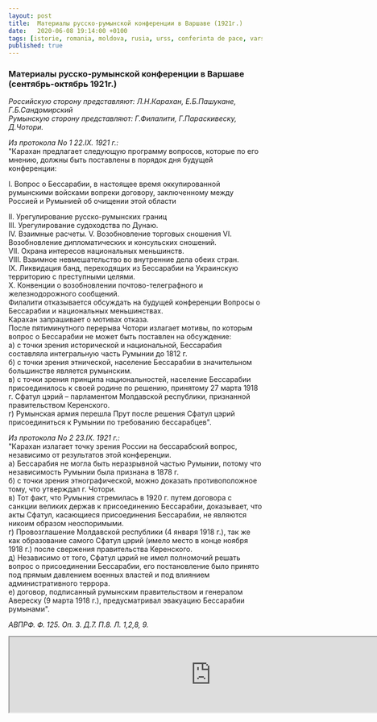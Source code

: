 ```yaml
---
layout: post
title:  Материалы русско-румынской конференции в Варшаве (1921г.)
date:   2020-06-08 19:14:00 +0100
tags: [istorie, romania, moldova, rusia, urss, conferinta de pace, varsovia, 1921, basarabia]
published: true
---
```


### Материалы русско-румынской конференции в Варшаве (сентябрь-октябрь 1921г.)

*Российскую сторону представляют: Л.Н.Карахан, Е.Б.Пашукане, Г.Б.Сандомирский*  
*Румынскую сторону представляют: Г.Филалити, Г.Параскивеску, Д.Чотори.*  

*Из протокола No 1 22.IX. 1921 г.:*  
"Карахан предлагает следующую программу вопросов, которые по его мнению, должны быть поставлены в порядок дня будущей конференции:  
  
 I. Вопрос о Бессарабии, в настоящее время оккупированной румынскими войсками вопреки договору, заключенному между Россией и Румынией об очищении этой области  
<!--more-->
 II. Урегулирование русско-румынских границ  
 III. Урегулирование судоходства по Дунаю.  
 IV. Взаимные расчеты. 
 V. Возобновление торговых сношения 
 VI. Возобновление дипломатических и консульских сношений.  
 VII. Охрана интересов национальных меньшинств.  
 VIII. Взаимное невмешательство во внутренние дела обеих стран.  
 ІХ. Ликвидация банд, переходящих из Бессарабии на Украинскую территорию с преступными целями.  
 X. Конвенции о возобновлении почтово-телеграфного и железнодорожного сообщений.  
Филалити отказывается обсуждать на будущей конференции Вопросы о Бессарабии и национальных меньшинствах.  
Карахан запрашивает о мотивах отказа.  
После пятиминутного перерыва Чотори излагает мотивы, по которым вопрос о Бессарабии не может быть поставлен на обсуждение:  
 а) с точки зрения исторической и национальной, Бессарабия составляла интегральную часть Румынии до 1812 г.  
 б) с точки зрения этнической, население Бессарабии в значительном большинстве является румынским.  
 в) с точки зрения принципа национальностей, население Бессарабии присоединилось к своей родине по решению, принятому 27 марта 1918 г. Сфатул цэрий – парламентом Молдавской республики, признанной правительством Керенского.  
 г) Румынская армия перешла Прут после решения Сфатул цэрий присоединиться к Румынии по требованию бессарабцев".  
  
*Из протокола No 2 23.IX. 1921 г.:*  
"Карахан излагает точку зрения России на бессарабский вопрос, независимо от результатов этой конференции.  
 а) Бессарабия не могла быть неразрывной частью Румынии, потому что независимость Румынии была признана в 1878 г.  
 б) с точки зрения этнографической, можно доказать противоположное тому, что утверждал г. Чотори.  
 в) Тот факт, что Румыния стремилась в 1920 г. путем договора с санкции великих держав к присоединению Бессарабии, доказывает, что акты Сфатул, касающиеся присоединения Бессарабии, не являются никоим образом неоспоримыми.  
 г) Провозглашение Молдавской республики (4 января 1918 г.), так же как образование самого Сфатул цэрий (имело место в конце ноября 1918 г.) после свержения правительства Керенского.  
 д) Независимо от того, Сфатул цэрий не имел полномочий решать вопрос о присоединении Бессарабии, его постановление было принято под прямым давлением военных властей и под влиянием административного террора.  
 е) договор, подписанный румынским правительством и генералом Авереску (9 марта 1918 г.), предусматривал эвакуацию Бессарабии румынами".  
  
*АВПРФ. Ф. 125. Оп. 3. Д.7. П.8. Л. 1,2,8, 9.*

<iframe width="800" src="https://docs.google.com/document/d/e/2PACX-1vSWk7Su6FgCKC0OAZ_lWurlNjAlPV6FrVsjznb6mDdKZLqpXsSlE_4XpjAIafuIDcXs_m0hqi033sOL/pub?embedded=true"></iframe>
